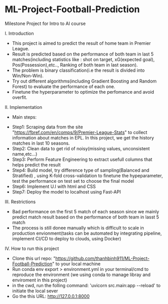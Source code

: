 # ML-Project-Football-Prediction
Milestone Project for Intro to AI course


I. Introduction
   - This project is aimed to predict the result of home team in Premier League. 
   - Result is predicted based on the performance of both team in last 5 matches(including statistics like : shot on target, xG(expected goal), Pos(Possession),etc.., Ranking of both team in last season).
   - The problem is binary classification(i.e the result is divided into Win/Non-Win).
   - Try out different algorithms(including Gradient Boosting and Random Forest) to evaluate the performance of each one.
   - Finetune the hyperparameter to optimize the perfomance and avoid overfit.

II. Implementation
   * Main steps:
- Step1: Scraping data from the site "https://fbref.com/en/comps/9/Premier-League-Stats" to collect information about matches in EPL. In this project, we get the history matches in last 10 seasons.
- Step2: Clean data to get rid of noisy(missing values, unconsistent name,etc...)
- Step3: Perform Feature Engineering to extract usefull columns that helps predict the result
- Step4: Build model, try difference type of sampling(Balanced and Stratified) , using K-fold cross-validation to finetune the hypeparameter, test the performance on test set to choose the final model
- Step6: Implement U.I with html and CSS
- Step7: Deploy the model to localhost using Fast-API


III. Restrictions
- Bad performance on the first 5 match of each season since we mainly predict match result based on the performance of both team in lasst 5 match
- The process is still donee manually which is difficult to scale in production envionment(tasks can be automated by integrating pipeline, implement CI/CD to deploy to clouds, using Docker)



IV. How to run this project
- Clone this url repo: "https://github.com/thanhbinh911/ML-Project-Football-Prediction" to your local machine
- Run conda env export > environment.yml in your terminal/cmd to reproduce the environment (we using conda to manage libray and enviroment in this project)
- in the cwd, run the folling command: 'uvicorn src.main:app --reload' to initiate the local sever
- Go the this URL: http://127.0.0.1:8000 

